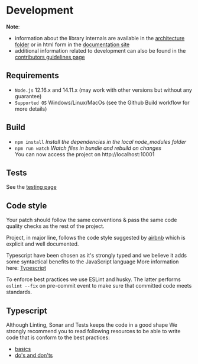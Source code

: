 # Development

**Note**:
- information about the library internals are available in the [architecture folder](../users/architecture) or in html form in the [documentation site](https://process-analytics.github.io/bpmn-visualization-js/#_architecture_and_development)
- additional information related to development can also be found in the [contributors guidelines page](./README.md)

## Requirements

- `Node.js` 12.16.x and 14.11.x (may work with other versions but without any guarantee)
- `Supported OS` Windows/Linux/MacOs (see the Github Build workflow for more details)

## Build

- `npm install`           *Install the dependencies in the local node_modules folder*
- `npm run watch`         *Watch files in bundle and rebuild on changes* <br>
                          You can now access the project on http://localhost:10001

## Tests

See the [testing page](./testing.md)

## Code style

Your patch should follow the same conventions & pass the same code quality checks as the rest of the project.

Project, in major line, follows the code style suggested by [airbnb](https://github.com/airbnb/javascript) which is explicit and well documented.

Typescript have been chosen as it's strongly typed and we believe it adds some syntactical benefits to the JavaScript language
More information here:  [Typescript](development.md#typescript) 

To enforce best practices we use ESLint and husky.
The latter performs ```eslint --fix``` on pre-commit event to make sure that committed code meets standards.


## Typescript
Although Linting, Sonar and Tests keeps the code in a good shape
We strongly recommend you to read following resources to be able to write code that is conform to the best practices:
- [basics](https://www.typescriptlang.org/docs/handbook/basic-types.html)
- [do's and don'ts](https://www.typescriptlang.org/docs/handbook/declaration-files/do-s-and-don-ts.html)
